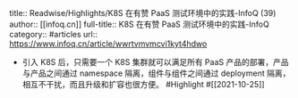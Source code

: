 title:: Readwise/Highlights/K8S 在有赞 PaaS 测试环境中的实践-InfoQ (39)
author:: [[infoq.cn]]
full-title:: K8S 在有赞 PaaS 测试环境中的实践-InfoQ
category:: #articles
url:: https://www.infoq.cn/article/wwrtvmvmcvi1kyt4hdwo

- 引入 K8S 后，只需要一个 K8S 集群就可以满足所有 PaaS 产品的部署，产品与产品之间通过 namespace 隔离，组件与组件之间通过 deployment 隔离，相互不干扰，而且升级和扩容也很方便。 #Highlight #[[2021-10-25]]